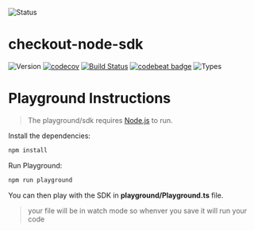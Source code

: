 ![Status](https://img.shields.io/badge/status-ALPHA-red.svg)
# checkout-node-sdk

![Version](https://img.shields.io/github/package-json/v/ioan-ghisoi-cko/checkout-node-sdk.svg)
[![codecov](https://codecov.io/gh/ioan-ghisoi-cko/checkout-node-sdk/branch/master/graph/badge.svg)](https://codecov.io/gh/ioan-ghisoi-cko/checkout-node-sdk)
[![Build Status](https://travis-ci.org/ioan-ghisoi-cko/checkout-node-sdk.svg?branch=master)](https://travis-ci.org/ioan-ghisoi-cko/checkout-node-sdk)
[![codebeat badge](https://codebeat.co/badges/b41734ff-7fb5-4867-94d3-ab0729bb6b69)](https://codebeat.co/projects/github-com-ioan-ghisoi-cko-checkout-node-sdk-master)
![Types](https://img.shields.io/npm/types/typescript.svg)


# Playground Instructions
>The playground/sdk requires [Node.js](https://nodejs.org/) to run.

Install the dependencies:

```sh
npm install
```

Run Playground:

```sh
npm run playground
```

You can then play with the SDK in **playground/Playground.ts** file.
>your file will be in watch mode so whenver you save it will run your code